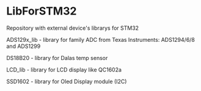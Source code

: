 # LibForSTM32
Repository with external device's librarys for STM32


ADS129x_lib - library for family ADC from Texas Instruments: ADS1294/6/8 and ADS1299

DS18B20 - library for Dalas temp sensor

LCD_lib - library for LCD display like QC1602a

SSD1602 - library for Oled Display module (I2C)
